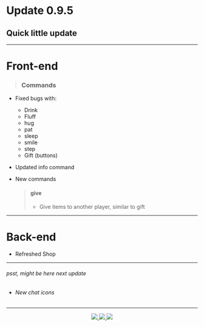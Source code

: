 <h1> Update 0.9.5

## Quick little update

---

# Front-end

> ### Commands

- Fixed bugs with:
    - Drink
    - Fluff
    - hug
    - pat
    - sleep
    - smile
    - step
    - Gift (buttons)

- Updated info command


- New commands
    > #### give
    > - Give items to another player, similar to gift

---
# Back-end

- Refreshed Shop

---

###### psst, might be here next update

- ###### New chat icons

---
<div align="center">
    <a href="https://senko.gg/discord">
        <img src="https://img.shields.io/discord/777251087592718336?color=5865F2&label=Community&logo=discord&logoColor=white">
    </a>
    <a href="https://senkosworld.com/invite">
        <img src="https://img.shields.io/badge/-Invite%20Senko-orange">
    </a>
    <a href="https://github.com/Kitsune-Softworks/Senko-Issues/issues/new?assignees=&labels=Bug/Error&template=bug-report.md&title=">
        <img src="https://img.shields.io/badge/-Submit%20an%20issue-blue">
    </a>
